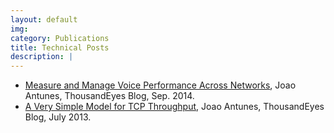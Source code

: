 ```yaml
---
layout: default
img:
category: Publications
title: Technical Posts
description: |
---
```


- [Measure and Manage Voice Performance Across Networks](https://blog.thousandeyes.com/measure-manage-voice-performance-across-networks/), Joao Antunes, ThousandEyes Blog, Sep. 2014.
- [A Very Simple Model for TCP Throughput](https://blog.thousandeyes.com/a-very-simple-model-for-tcp-throughput/), Joao Antunes, ThousandEyes Blog, July 2013.
